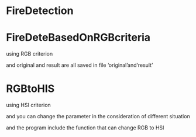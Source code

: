 # FireDetection

# FireDeteBasedOnRGBcriteria

using RGB criterion 

and original and result are all saved in file ‘original’and‘result’

# RGBtoHIS

using HSI criterion

and you can change the parameter in the consideration of different situation

and the program include the function that can change RGB to HSI
